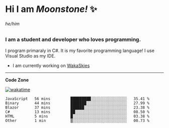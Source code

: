 
<!--
**MoonstoneStudios/MoonstoneStudios** is a ✨ _special_ ✨ repository because its `README.md` (this file) appears on your GitHub profile.

Here are some ideas to get you started:

- 🔭 I’m currently working on ...
- 🌱 I’m currently learning ...
- 👯 I’m looking to collaborate on ...
- 🤔 I’m looking for help with ...
- 💬 Ask me about ...
- 📫 How to reach me: ...
- 😄 Pronouns: ...
- ⚡ Fun fact: ...
-->

# Hi I am _Moonstone!_  ✨
###### he/him
### I am a student and developer who loves programming.

I program primaraly in C#. It is my favorite programming language! I use Visual Studio as my IDE.

- I am currently working on [WakaSkies](https://github.com/MoonstoneStudios/WakaSkies)

---

**Code Zone**


[![wakatime](https://wakatime.com/badge/user/35c755da-7226-42ef-89f9-892c03fbcf7e.svg?style=for-the-badge)](https://wakatime.com/@35c755da-7226-42ef-89f9-892c03fbcf7e)
<!--START_SECTION:waka-->

```text
JavaScript   56 mins         █████████░░░░░░░░░░░░░░░░   35.41 %
Binary       44 mins         ███████░░░░░░░░░░░░░░░░░░   27.99 %
Blazor       37 mins         ██████░░░░░░░░░░░░░░░░░░░   23.38 %
C#           13 mins         ██░░░░░░░░░░░░░░░░░░░░░░░   08.50 %
HTML         5 mins          █░░░░░░░░░░░░░░░░░░░░░░░░   03.38 %
Other        1 min           ▒░░░░░░░░░░░░░░░░░░░░░░░░   00.73 %
```

<!--END_SECTION:waka-->
